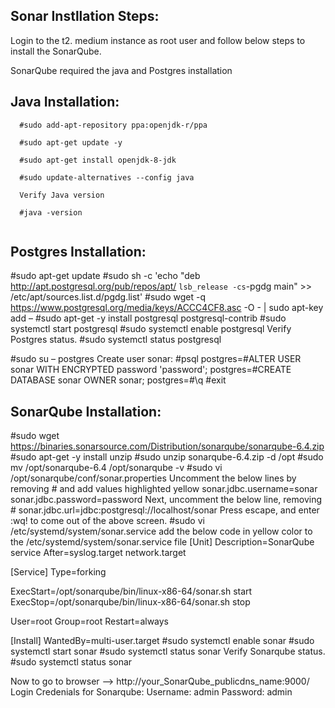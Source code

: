 ## Sonar Instllation Steps:

Login to the t2. medium instance as root user and follow below steps to install the SonarQube.

SonarQube required the java and Postgres installation

## Java Installation:
```
  #sudo add-apt-repository ppa:openjdk-r/ppa 
  
  #sudo apt-get update -y
  
  #sudo apt-get install openjdk-8-jdk
  
  #sudo update-alternatives --config java
  
  Verify Java version
  
  #java -version
  
```
 
## Postgres Installation:
#sudo apt-get update
#sudo sh -c 'echo "deb http://apt.postgresql.org/pub/repos/apt/ `lsb_release -cs`-pgdg main" >> /etc/apt/sources.list.d/pgdg.list'
#sudo wget -q https://www.postgresql.org/media/keys/ACCC4CF8.asc -O - | sudo apt-key add –
#sudo apt-get -y install postgresql postgresql-contrib
#sudo systemctl start postgresql
#sudo systemctl enable postgresql
Verify Postgres status.
#sudo systemctl status postgresql
 
#sudo su – postgres
Create user sonar:
#psql
postgres=#ALTER USER sonar WITH ENCRYPTED password 'password';
postgres=#CREATE DATABASE sonar OWNER sonar;
postgres=#\q
#exit
## SonarQube Installation:
#sudo wget https://binaries.sonarsource.com/Distribution/sonarqube/sonarqube-6.4.zip
#sudo apt-get -y install unzip
#sudo unzip sonarqube-6.4.zip -d /opt
#sudo mv /opt/sonarqube-6.4 /opt/sonarqube -v
#sudo vi /opt/sonarqube/conf/sonar.properties
Uncomment the below lines by removing # and add values highlighted yellow
sonar.jdbc.username=sonar
sonar.jdbc.password=password
Next, uncomment the below line, removing #
sonar.jdbc.url=jdbc:postgresql://localhost/sonar
Press escape, and enter :wq! to come out of the above screen.
#sudo vi /etc/systemd/system/sonar.service
add the below code in yellow color to the /etc/systemd/system/sonar.service file
[Unit]
Description=SonarQube service
After=syslog.target network.target

[Service]
Type=forking

ExecStart=/opt/sonarqube/bin/linux-x86-64/sonar.sh start
ExecStop=/opt/sonarqube/bin/linux-x86-64/sonar.sh stop

User=root
Group=root
Restart=always

[Install]
WantedBy=multi-user.target
#sudo systemctl enable sonar
#sudo systemctl start sonar
#sudo systemctl status sonar
Verify Sonarqube status.
#sudo systemctl status sonar
 
Now to go to browser --> http://your_SonarQube_publicdns_name:9000/
Login Credenials for Sonarqube:
Username: admin
Password: admin

